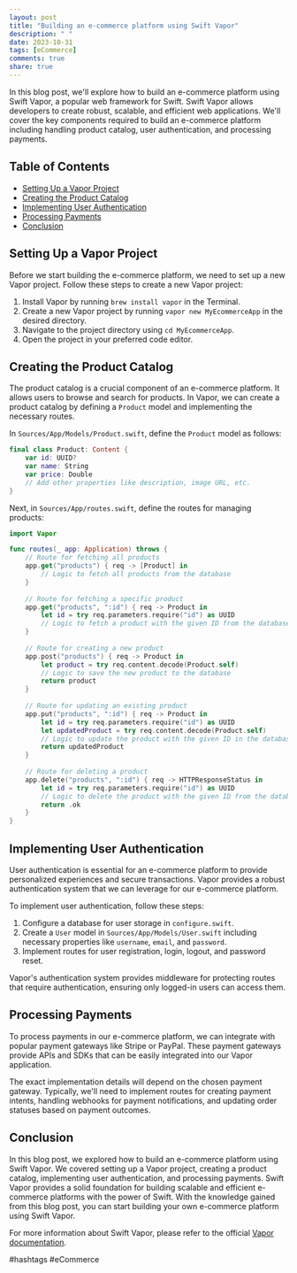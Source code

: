 ```yaml
---
layout: post
title: "Building an e-commerce platform using Swift Vapor"
description: " "
date: 2023-10-31
tags: [eCommerce]
comments: true
share: true
---
```


In this blog post, we'll explore how to build an e-commerce platform using Swift Vapor, a popular web framework for Swift. Swift Vapor allows developers to create robust, scalable, and efficient web applications. We'll cover the key components required to build an e-commerce platform including handling product catalog, user authentication, and processing payments.

## Table of Contents
- [Setting Up a Vapor Project](#setting-up-a-vapor-project)
- [Creating the Product Catalog](#creating-the-product-catalog)
- [Implementing User Authentication](#implementing-user-authentication)
- [Processing Payments](#processing-payments)
- [Conclusion](#conclusion)

## Setting Up a Vapor Project

Before we start building the e-commerce platform, we need to set up a new Vapor project. Follow these steps to create a new Vapor project:

1. Install Vapor by running `brew install vapor` in the Terminal.
2. Create a new Vapor project by running `vapor new MyEcommerceApp` in the desired directory.
3. Navigate to the project directory using `cd MyEcommerceApp`.
4. Open the project in your preferred code editor.

## Creating the Product Catalog

The product catalog is a crucial component of an e-commerce platform. It allows users to browse and search for products. In Vapor, we can create a product catalog by defining a `Product` model and implementing the necessary routes.

In `Sources/App/Models/Product.swift`, define the `Product` model as follows:

```swift
final class Product: Content {
    var id: UUID?
    var name: String
    var price: Double
    // Add other properties like description, image URL, etc.
}
```

Next, in `Sources/App/routes.swift`, define the routes for managing products:

```swift
import Vapor

func routes(_ app: Application) throws {
    // Route for fetching all products
    app.get("products") { req -> [Product] in
        // Logic to fetch all products from the database
    }
    
    // Route for fetching a specific product
    app.get("products", ":id") { req -> Product in
        let id = try req.parameters.require("id") as UUID
        // Logic to fetch a product with the given ID from the database
    }
    
    // Route for creating a new product
    app.post("products") { req -> Product in
        let product = try req.content.decode(Product.self)
        // Logic to save the new product to the database
        return product
    }
    
    // Route for updating an existing product
    app.put("products", ":id") { req -> Product in
        let id = try req.parameters.require("id") as UUID
        let updatedProduct = try req.content.decode(Product.self)
        // Logic to update the product with the given ID in the database
        return updatedProduct
    }
    
    // Route for deleting a product
    app.delete("products", ":id") { req -> HTTPResponseStatus in
        let id = try req.parameters.require("id") as UUID
        // Logic to delete the product with the given ID from the database
        return .ok
    }
}
```

## Implementing User Authentication

User authentication is essential for an e-commerce platform to provide personalized experiences and secure transactions. Vapor provides a robust authentication system that we can leverage for our e-commerce platform.

To implement user authentication, follow these steps:

1. Configure a database for user storage in `configure.swift`.
2. Create a `User` model in `Sources/App/Models/User.swift` including necessary properties like `username`, `email`, and `password`.
3. Implement routes for user registration, login, logout, and password reset.

Vapor's authentication system provides middleware for protecting routes that require authentication, ensuring only logged-in users can access them.

## Processing Payments

To process payments in our e-commerce platform, we can integrate with popular payment gateways like Stripe or PayPal. These payment gateways provide APIs and SDKs that can be easily integrated into our Vapor application.

The exact implementation details will depend on the chosen payment gateway. Typically, we'll need to implement routes for creating payment intents, handling webhooks for payment notifications, and updating order statuses based on payment outcomes.

## Conclusion

In this blog post, we explored how to build an e-commerce platform using Swift Vapor. We covered setting up a Vapor project, creating a product catalog, implementing user authentication, and processing payments. Swift Vapor provides a solid foundation for building scalable and efficient e-commerce platforms with the power of Swift. With the knowledge gained from this blog post, you can start building your own e-commerce platform using Swift Vapor.

For more information about Swift Vapor, please refer to the official [Vapor documentation](https://docs.vapor.codes/).

#hashtags #eCommerce